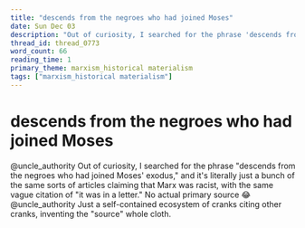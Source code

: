 ```yaml
---
title: "descends from the negroes who had joined Moses"
date: Sun Dec 03
description: "Out of curiosity, I searched for the phrase 'descends from the negroes who had joined Moses' exodus,' and it's literally just a bunch of the same sorts of..."
thread_id: thread_0773
word_count: 66
reading_time: 1
primary_theme: marxism_historical materialism
tags: ["marxism_historical materialism"]
---
```


# descends from the negroes who had joined Moses

@uncle_authority Out of curiosity, I searched for the phrase "descends from the negroes who had joined Moses' exodus," and it's literally just a bunch of the same sorts of articles claiming that Marx was racist, with the same vague citation of "it was in a letter." No actual primary source 😂 @uncle_authority Just a self-contained ecosystem of cranks citing other cranks, inventing the "source" whole cloth.